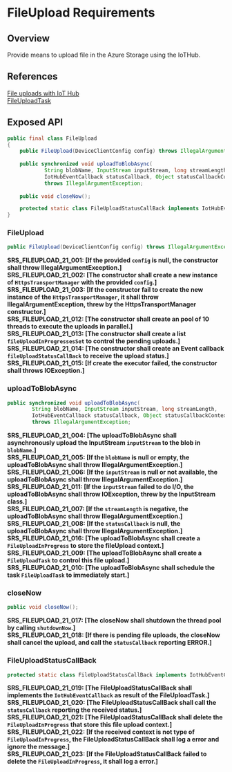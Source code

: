 # FileUpload Requirements

## Overview

Provide means to upload file in the Azure Storage using the IoTHub.

## References

[File uploads with IoT Hub](https://docs.microsoft.com/en-us/azure/iot-hub/iot-hub-devguide-file-upload)  
[FileUploadTask](./FileUploadTask.md)

## Exposed API

```java
public final class FileUpload
{
    public FileUpload(DeviceClientConfig config) throws IllegalArgumentException;
    
    public synchronized void uploadToBlobAsync(
            String blobName, InputStream inputStream, long streamLength,
            IotHubEventCallback statusCallback, Object statusCallbackContext)
            throws IllegalArgumentException;    
    
    public void closeNow();

    protected static class FileUploadStatusCallBack implements IotHubEventCallback {}   
}
```


### FileUpload
```java
public FileUpload(DeviceClientConfig config) throws IllegalArgumentException;
```
**SRS_FILEUPLOAD_21_001: [**If the provided `config` is null, the constructor shall throw IllegalArgumentException.**]**  
**SRS_FILEUPLOAD_21_002: [**The constructor shall create a new instance of `HttpsTransportManager` with the provided `config`.**]**  
**SRS_FILEUPLOAD_21_003: [**If the constructor fail to create the new instance of the `HttpsTransportManager`, it shall throw IllegalArgumentException, threw by the HttpsTransportManager constructor.**]**  
**SRS_FILEUPLOAD_21_012: [**The constructor shall create an pool of 10 threads to execute the uploads in parallel.**]**  
**SRS_FILEUPLOAD_21_013: [**The constructor shall create a list `fileUploadInProgressesSet` to control the pending uploads.**]**  
**SRS_FILEUPLOAD_21_014: [**The constructor shall create an Event callback `fileUploadStatusCallBack` to receive the upload status.**]**  
**SRS_FILEUPLOAD_21_015: [**If create the executor failed, the constructor shall throws IOException.**]**  

 
### uploadToBlobAsync
```java
public synchronized void uploadToBlobAsync(
        String blobName, InputStream inputStream, long streamLength,
        IotHubEventCallback statusCallback, Object statusCallbackContext)
        throws IllegalArgumentException;
```
**SRS_FILEUPLOAD_21_004: [**The uploadToBlobAsync shall asynchronously upload the InputStream `inputStream` to the blob in `blobName`.**]**  
**SRS_FILEUPLOAD_21_005: [**If the `blobName` is null or empty, the uploadToBlobAsync shall throw IllegalArgumentException.**]**  
**SRS_FILEUPLOAD_21_006: [**If the `inputStream` is null or not available, the uploadToBlobAsync shall throw IllegalArgumentException.**]**  
**SRS_FILEUPLOAD_21_011: [**If the `inputStream` failed to do I/O, the uploadToBlobAsync shall throw IOException, threw by the InputStream class.**]**  
**SRS_FILEUPLOAD_21_007: [**If the `streamLength` is negative, the uploadToBlobAsync shall throw IllegalArgumentException.**]**  
**SRS_FILEUPLOAD_21_008: [**If the `statusCallback` is null, the uploadToBlobAsync shall throw IllegalArgumentException.**]**  
**SRS_FILEUPLOAD_21_016: [**The uploadToBlobAsync shall create a `FileUploadInProgress` to store the fileUpload context.**]**  
**SRS_FILEUPLOAD_21_009: [**The uploadToBlobAsync shall create a `FileUploadTask` to control this file upload.**]**  
**SRS_FILEUPLOAD_21_010: [**The uploadToBlobAsync shall schedule the task `FileUploadTask` to immediately start.**]**  

### closeNow
```java
public void closeNow();
```
**SRS_FILEUPLOAD_21_017: [**The closeNow shall shutdown the thread pool by calling `shutdownNow`.**]**  
**SRS_FILEUPLOAD_21_018: [**If there is pending file uploads, the closeNow shall cancel the upload, and call the `statusCallback` reporting ERROR.**]**  

### FileUploadStatusCallBack
```java
protected static class FileUploadStatusCallBack implements IotHubEventCallback {}   
```
**SRS_FILEUPLOAD_21_019: [**The FileUploadStatusCallBack shall implements the `IotHubEventCallback` as result of the FileUploadTask.**]**  
**SRS_FILEUPLOAD_21_020: [**The FileUploadStatusCallBack shall call the `statusCallback` reporting the received status.**]**  
**SRS_FILEUPLOAD_21_021: [**The FileUploadStatusCallBack shall delete the `FileUploadInProgress` that store this file upload context.**]**  
**SRS_FILEUPLOAD_21_022: [**If the received context is not type of `FileUploadInProgress`, the FileUploadStatusCallBack shall log a error and ignore the message.**]**  
**SRS_FILEUPLOAD_21_023: [**If the FileUploadStatusCallBack failed to delete the `FileUploadInProgress`, it shall log a error.**]**  
